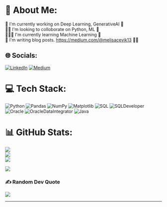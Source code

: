# 💫 About Me:
🔭 I'm currently working on Deep Learning, GenerativeAI 👾<br>👯‍♀️ I'm looking to colloborate on Python, ML 🦄<br>👩🏻‍💻 I'm currently learning Machine Learning 🧠<br> 📝 I'm writing blog posts. https://medium.com/@melisacevik13 ✍🏻


## 🌐 Socials:
[![LinkedIn](https://img.shields.io/badge/LinkedIn-%230077B5.svg?logo=linkedin&logoColor=white)](https://www.linkedin.com/in/melisacevik/)
[![Medium](https://img.shields.io/badge/Medium-%2312100E.svg?logo=medium&logoColor=white)](https://medium.com/@melisacevik13)


# 💻 Tech Stack:
![Python](https://img.shields.io/badge/python-3670A0?style=for-the-badge&logo=python&logoColor=ffdd54) ![Pandas](https://img.shields.io/badge/pandas-150458?style=for-the-badge&logo=pandas&logoColor=white) ![NumPy](https://img.shields.io/badge/numpy-%23013243.svg?style=for-the-badge&logo=numpy&logoColor=white) ![Matplotlib](https://img.shields.io/badge/matplotlib-%23007ACC.svg?style=for-the-badge&logo=matplotlib&logoColor=white)  ![SQL](https://img.shields.io/badge/SQL-4479A1?style=for-the-badge&logo=sql&logoColor=white) ![SQLDeveloper](https://img.shields.io/badge/SQL%20Developer-FF0000?style=for-the-badge&logo=oracle&logoColor=white) 
![Oracle](https://img.shields.io/badge/oracle-F80000?style=for-the-badge&logo=oracle&logoColor=white)
![OracleDataIntegrator](https://img.shields.io/badge/Oracle%20Data%20Integrator-F80000?style=for-the-badge&logo=oracle&logoColor=white) ![Java](https://img.shields.io/badge/java-%23ED8B00.svg?style=for-the-badge&logo=java&logoColor=white)

# 📊 GitHub Stats:
![](https://github-readme-stats.vercel.app/api?username=melisacevik&theme=synthwave&hide_border=false&include_all_commits=false&count_private=false)<br/>
![](https://github-readme-streak-stats.herokuapp.com/?user=melisacevik&theme=synthwave&hide_border=false)<br/>
![](https://github-readme-stats.vercel.app/api/top-langs/?username=melisacevik&theme=synthwave&hide_border=false&include_all_commits=false&count_private=false&layout=compact)


![](https://komarev.com/ghpvc/?username=melisacevik)


### ✍️ Random Dev Quote
![](https://quotes-github-readme.vercel.app/api?type=horizontal&theme=radical)


---
